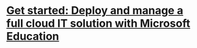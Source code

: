 # [Get started: Deploy and manage a full cloud IT solution with Microsoft Education](get-started-with-microsoft-education-tap.md)

